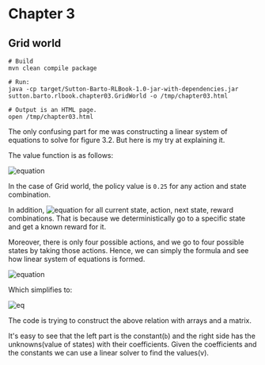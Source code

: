 # Chapter 3

## Grid world

```shell
# Build
mvn clean compile package

# Run:
java -cp target/Sutton-Barto-RLBook-1.0-jar-with-dependencies.jar sutton.barto.rlbook.chapter03.GridWorld -o /tmp/chapter03.html

# Output is an HTML page.
open /tmp/chapter03.html
```

The only confusing part for me was constructing a linear system of equations to solve for figure 3.2. But here is
my try at explaining it. 

The value function is as follows:

![equation](https://latex.codecogs.com/svg.image?v_\pi(s)&space;=&space;\sum_{a}\pi(a&space;|&space;s)&space;\sum_{\acute{s},&space;r}&space;p(\acute{s},&space;r&space;|&space;s,&space;a)\left&space;[&space;r&space;&plus;&space;\gamma&space;v_\pi(\acute{s})&space;\right&space;])

In the case of Grid world, the policy value is `0.25` for any action and state combination.

In addition, 
![equation](https://latex.codecogs.com/svg.image?p(\acute{s},&space;r&space;|&space;s,&space;a)&space;=&space;1)
for all current state, action, next state, reward combinations. 
That is because we deterministically go to a specific state and get a known reward for it.

Moreover, there is only four possible actions, and we go to four possible states
by taking those actions. Hence, we can simply the formula and see how linear 
system of equations is formed. 

![equation](https://latex.codecogs.com/svg.image?v(s)&space;=&space;0.25&space;\left&space;[&space;r^{up}&space;&plus;&space;r^{left}&space;&space;&plus;&space;r^{right}&space;&space;&plus;&space;r^{down}&space;\right&space;]&space;&plus;&space;0.25&space;\gamma&space;\left&space;[&space;v(s^{up})&space;&plus;&space;v(s^{left})&space;&plus;&space;v(s^{right})&space;&plus;&space;v(s^{down})&space;\right&space;])

Which simplifies to:

![eq](https://latex.codecogs.com/svg.image?-0.25&space;\left&space;[&space;r^{up}&space;&plus;&space;r^{left}&space;&space;&plus;&space;r^{right}&space;&plus;&space;r^{down}&space;\right&space;]&space;=&space;-v(s)&space;&plus;&space;0.25&space;\gamma&space;\left&space;[&space;v(s^{up})&space;&plus;&space;v(s^{left})&space;&plus;&space;v(s^{right})&space;&plus;&space;v(s^{down})&space;\right&space;])

The code is trying to construct the above relation with arrays and a matrix.

It's easy to see that the left part is the constant(`b`) and the right side
has the unknowns(value of states) with their coefficients. Given the 
coefficients and the constants we can use a linear solver to find the values(v).
